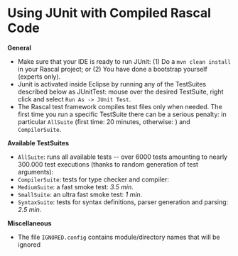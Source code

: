 # Using JUnit with Compiled Rascal Code

__General__
* Make sure that your IDE is ready to run JUnit:
  (1) Do a `mvn clean install` in your Rascal project; or
  (2) You have done a bootstrap yourself (experts only).
* Junit is activated inside Eclipse by running any of the TestSuites described below as JUnitTest: mouse over the desired TestSuite, right click and select `Run As -> JUnit Test`.
* The Rascal test framework compiles test files only when needed. The first time you run a  specific TestSuite there can be a serious penalty: in particular `AllSuite` (first time: 20 minutes, otherwise: ) and `CompilerSuite`.


__Available TestSuites__
* `AllSuite`: runs all available tests -- over 6000 tests amounting to nearly 300.000 test executions (thanks to random generation of test arguments): 
* `CompilerSuite`: tests for type checker and compiler:
* `MediumSuite`: a fast smoke test: _3.5 min_.
* `SmallSuite`: an ultra fast smoke test: _1 min_. 
* `SyntaxSuite`: tests for syntax definitions, parser generation and parsing:  _2.5 min_.

__Miscellaneous__
* The file `IGNORED.config` contains module/directory names that will be ignored